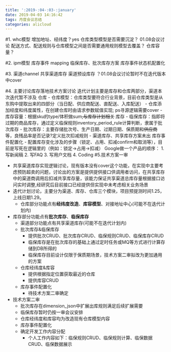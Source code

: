 ```yaml
---
title: ':2019-:04-:03-:january'
date: 2019-04-03 14:16:42
tags: 月度会议总结
categories: alicloud
---
```


#1.  whc模型
    增加地址、经纬度？yes
    仓库类型模型是否需要沉淀？ 01.08会议讨论
    配送方式、配送规则与仓库模型之间是否需要通用规则模型去覆盖？ 
    仓库容量？ 

#2.  ipm模型
    库存事件 mapping 
    临保库存、批次库存方案 
    库存事件状态机配置化 

#3.  渠道channel
    共享渠道库存 渠道预设库存 ？01.08会议讨论暂时不在迭代版本中cover

#4.  主要讨论库存落地技术方案讨论
    迭代计划主要是库存和仓库两部分，渠道本次迭代暂不涉及
    仓库
    - 仓库模型：仓库类型要符合行业背景，目前仓库类型是从东购中提取出来的四部分（当日配、供应商配送、直配送、入库配送）
    - 仓库添加经度和纬度属性，在创建仓库时由请求参数赋值实现; ps寻源逻辑需要cover
    - 库存容量：根据sku的type/体积做sum~~,与库存计划相关~~
    库存
    - 临保库存：指即将过期的商品库存，通过定义临保规则inventory_period_rule计算判断，隶属于批次库存
    - 批次库存：主要存储批次号、生产日期、过期日期、保质期和~~供应商~~等，良残品率是否记录?定义批次扣减规则
    - 渠道库存、共享库存方案未出
    库存事件配置化
    - 配置库存变化涉及的步骤（锁定、占用、扣减confirm和取消等），目前是写死在逻辑里的（例如：锁定->占用->扣减）
    Google做一个产品的顺序：
    1. 写新闻稿
    2. 写FAQ
    3. 写用户文档
    4. Coding
#5.技术方案一审
- 共享渠道库存实现逻辑讨论，现有版本没有cover这个功能，在实现中主要考虑预防超卖的问题，讨论出的方案是提供提供接口供调用者访问，在共享库存中的渠道商调用后扣减共享库存量，该能力保证共享渠道总库存量根据接口访问实时调整,经研究后目前接口已经提供但实现中未考虑相关业务场景
- 迭代计划讨论，主要分为渠道、库存、仓库三个模块，项目预提测时间1.25，上线日期1.29。
   - 仓库部分功能点有**经纬度改造**、**库容模型**、对接地址中心(可能不在迭代计划内)
- 库存部分功能点有**批次库存**、**临保库存**
   - 渠道部分功能点有共享渠道库存(可能不在迭代计划内)
   - 批次库存&临保库存
     - 提供批次CRUD、批次库存CRUD、临保规则CRUD、临保库存CRUD
     - 临保库存是在批次库存的基础上通过定时任务或MQ等方式进行计算存储到DB所得的
     - 临保库存目前设计仅限于保质期场景，技术方案二审拟改为更加通用的方案
   - 仓库经纬度&库容
     - 提供根据指定位置获取最近的仓库
     - 提供库容CRUD
   - 库存事件配置化
     - 待技术方案二审确定
- 技术方案二审
   - 批次库存在dimension_json中扩展出库规则满足后续扩展需要
   - 临保库存暂时仍按一审会议安排
   - 仓库经纬度和库容均为改造现有仓库模型内容
   - 库存事件配置化
   - 确定开发工作内容分配
     - 个人工作内容如下：临保规则CRUD、临保规则计算、临保数据CRUD、临保数据展示





